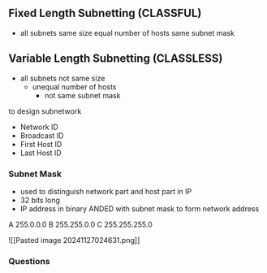 

## Fixed Length Subnetting (CLASSFUL)
- all subnets same size
	  equal number of hosts
		  same subnet mask

## Variable Length Subnetting (CLASSLESS)
- all subnets not same size
	- unequal number of hosts
		- not same subnet mask

to design subnetwork
- Network ID
- Broadcast ID
- First Host ID
- Last Host ID

### Subnet Mask
- used to distinguish network part and host part in IP
- 32 bits long
- IP address in binary ANDED with subnet mask to form network address

A 255.0.0.0
B 255.255.0.0
C 255.255.255.0

![[Pasted image 20241127024631.png]]

### Questions

